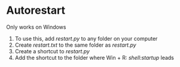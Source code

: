 # Autorestart

Only works on Windows

1. To use this, add *restart.py* to any folder on your computer
2. Create *restart.txt* to the same folder as *restart.py*
3. Create a shortcut to *restart.py*
4. Add the shortcut to the folder where Win + R: *shell:startup* leads
